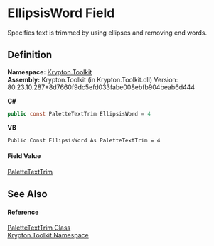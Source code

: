 # EllipsisWord Field


Specifies text is trimmed by using ellipses and removing end words.



## Definition
**Namespace:** <a href="79d2eac2-21f4-54ff-7552-b20c33c30600.md">Krypton.Toolkit</a>  
**Assembly:** Krypton.Toolkit (in Krypton.Toolkit.dll) Version: 80.23.10.287+8d7660f9dc5efd033fabe008ebfb904beab6d444

**C#**
``` C#
public const PaletteTextTrim EllipsisWord = 4
```
**VB**
``` VB
Public Const EllipsisWord As PaletteTextTrim = 4
```



#### Field Value
<a href="230c8e9c-46b0-8fb7-d2a4-1775384c3700.md">PaletteTextTrim</a>

## See Also


#### Reference
<a href="230c8e9c-46b0-8fb7-d2a4-1775384c3700.md">PaletteTextTrim Class</a>  
<a href="79d2eac2-21f4-54ff-7552-b20c33c30600.md">Krypton.Toolkit Namespace</a>  
